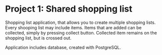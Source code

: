 # Project 1: Shared shopping list

Shopping list application, that allows you to create multiple shopping lists. Every shooping list may include items. Items that are added can be collected, simply by pressing collect button. Collected item remains on the shopping list, but is crossed out. 

Application includes database, created with PostgreSQL.


